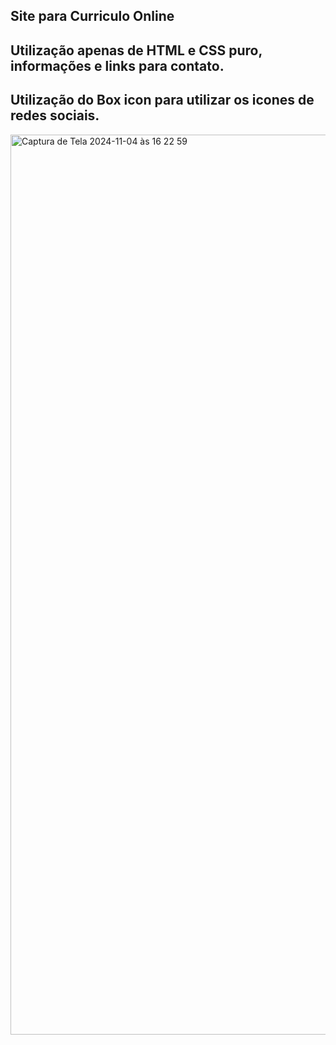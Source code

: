 ## Site para Curriculo Online

## Utilização apenas de HTML e CSS puro, informações e links para contato.
## Utilização do Box icon para utilizar os icones de redes sociais.

<img width="1440" alt="Captura de Tela 2024-11-04 às 16 22 59" src="https://github.com/user-attachments/assets/9876daeb-54d4-400e-b3ce-6d5575d8d735">
